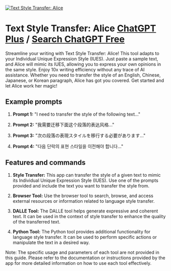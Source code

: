 
[![Text Style Transfer: Alice](https://files.oaiusercontent.com/file-BUaGTUkM8GzRMMLjkFAi81VQ?se=2123-10-16T04%3A07%3A09Z&sp=r&sv=2021-08-06&sr=b&rscc=max-age%3D31536000%2C%20immutable&rscd=attachment%3B%20filename%3D72d22521-060f-42bd-a285-648d7595b988.png&sig=97kWELht/h0WfN4ZcvnB0lMgbcGdzWNex69UPXDhyb4%3D)](https://chat.openai.com/g/g-ZF7qcel88-text-style-transfer-alice)

# Text Style Transfer: Alice [ChatGPT Plus](https://chat.openai.com/g/g-ZF7qcel88-text-style-transfer-alice) / [Search ChatGPT Free](https://gptcall.net/index.html#/?search=Text%20Style%20Transfer%3A%20Alice)

Streamline your writing with Text Style Transfer: Alice! This tool adapts to your Individual Unique Expression Style (IUES). Just paste a sample text, and Alice will mimic its IUES, allowing you to express your own opinions in the same style. Enjoy 10x writing efficiency without any trace of AI assistance. Whether you need to transfer the style of an English, Chinese, Japanese, or Korean paragraph, Alice has got you covered. Get started and let Alice work her magic!

## Example prompts

1. **Prompt 1:** "I need to transfer the style of the following text..."

2. **Prompt 2:** "我需要迁移下面这个段落的表达风格..."

3. **Prompt 3:** "次の段落の表現スタイルを移行する必要があります..."

4. **Prompt 4:** "다음 단락의 표현 스타일을 이전해야 합니다..."

## Features and commands

1. **Style Transfer:** This app can transfer the style of a given text to mimic its Individual Unique Expression Style (IUES). Use one of the prompts provided and include the text you want to transfer the style from.

2. **Browser Tool:** Use the browser tool to search, browse, and access external resources or information related to language style transfer.

3. **DALLE Tool:** The DALLE tool helps generate expressive and coherent text. It can be used in the context of style transfer to enhance the quality of the transferred text.

4. **Python Tool:** The Python tool provides additional functionality for language style transfer. It can be used to perform specific actions or manipulate the text in a desired way.

Note: The specific usage and parameters of each tool are not provided in this guide. Please refer to the documentation or instructions provided by the app for more detailed information on how to use each tool effectively.


